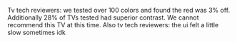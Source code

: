 Tv tech reviewers: we tested over 100 colors and found the red was 3% off. Additionally 28% of TVs tested had superior contrast. We cannot recommend this TV at this time. Also tv tech reviewers: the ui felt a little slow sometimes idk

